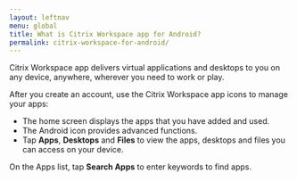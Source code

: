 ```yaml
---
layout: leftnav
menu: global
title: What is Citrix Workspace app for Android?
permalink: citrix-workspace-for-android/
---
```


Citrix Workspace app delivers virtual applications and desktops to you on any device, anywhere, wherever you need to work or play.

After you create an account, use the Citrix Workspace app icons to manage your apps:

-  The home screen displays the apps that you have added and used.
-  The Android icon provides advanced functions.
-  Tap **Apps**, **Desktops** and **Files** to view the apps, desktops and files you can access on your device.

On the Apps list, tap **Search Apps** to enter keywords to find apps.
